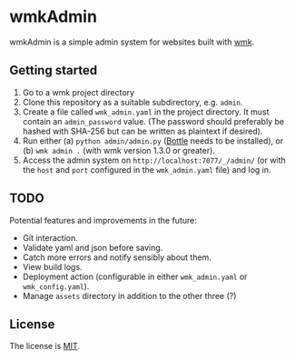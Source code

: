 # wmkAdmin

wmkAdmin is a simple admin system for websites built with [wmk].

## Getting started

1. Go to a wmk project directory
2. Clone this repository as a suitable subdirectory, e.g. `admin`.
3. Create a file called `wmk_admin.yaml` in the project directory. It must
   contain an `admin_password` value. (The password should preferably be hashed
   with SHA-256 but can be written as plaintext if desired).
4. Run either (a) `python admin/admin.py` ([Bottle] needs to be installed),
   or (b) `wmk admin .` (with wmk version 1.3.0 or greater).
5. Access the admin system on `http://localhost:7077/_/admin/` (or with the
   `host` and `port` configured in the `wmk_admin.yaml` file) and log in.

## TODO

Potential features and improvements in the future:

- Git interaction.
- Validate yaml and json before saving.
- Catch more errors and notify sensibly about them.
- View build logs.
- Deployment action (configurable in either `wmk_admin.yaml` or
  `wmk_config.yaml`).
- Manage `assets` directory in addition to the other three (?)

## License

The license is [MIT].

[wmk]: https://github.com/bk/wmk
[Bottle]: https://bottlepy.org/
[MIT]: https://opensource.org/license/mit/
